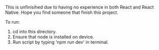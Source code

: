 This is unfinisihed due to having no experience in both React and React Native.
Hope you find someone that finish this project.

To run:
1. cd into this directory.
2. Ensure that node is installed on device.
3. Run script by typing 'npm run dev' in terminal.
